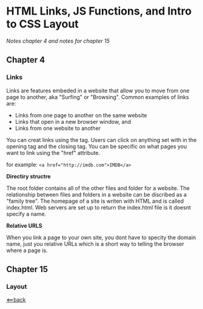 # HTML Links, JS Functions, and Intro to CSS Layout

*Notes chapter 4 and notes for chapter 15*

## Chapter 4

### Links

Links are features embeded in a website that allow you to move from one page to another, aka "Surfing" or "Browsing".
Common examples of links are:
- Links from one page to another on the same website
- Links that open in a new browser window, and
- Links from one website to another

You can creat links using the <a> tag. Users can click on anything set with in the opening <a> tag and the closing </a> tag. You can
be specific on what pages you want to link using the "href" attribute.
  
for example: ```<a href="http://imdb.com">IMDB</a>```

**Directiry structre**

The root folder contains all of the other files and folder for a website. The relationship between files and folders in a website can be discribed as a "family tree". The homepage of a site is writen with HTML and is called index.html. Web servers are set up to return the index.html file is it doesnt specify a name.

**Relative URLS**

When you link a page to your own site, you dont have to specity the domain name, just you relative URLs which is a short way to telling the browser where a page is.


## Chapter 15

### Layout



[<==back](README.md)
